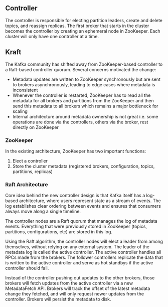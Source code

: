 ## Controller

The controller is responsible for electing partition leaders, create and delete topics, and reassign replicas. The first broker that starts in the cluster becomes the controller by creating an ephemeral node in ZooKeeper. Each cluster will only have one controller at a time.

## Kraft

The Kafka community has shifted away from ZooKeeper-based controller to a Raft-based controller quorum. Several concerns motivated the change:

- Metadata updates are written to ZooKeeper synchronously but are sent to brokers asynchronously, leading to edge cases where metadata is inconsistent
- Whenever the controller is restarted, ZooKeeper has to read all the metadata for all brokers and partitions from the ZooKeeper and then send this metadata to all brokers which remains a major bottleneck for scaling
- Internal architecture around metadata ownership is not great i.e. some operations are done via the controllers, others via the broker, rest directly on ZooKeeper

### ZooKeeper

In the existing architecture, ZooKeeper has two important functions:

1. Elect a controller
2. Store the cluster metadata (registered brokers, configuration, topics, partitions, replicas)

### Raft Architecture

Core idea behind the new controller design is that Kafka itself has a log-based architecture, where users represent state as a stream of events. The log establishes clear ordering between events and ensures that consumers always move along a single timeline.

The controller nodes are a Raft quorum that manages the log of metadata events. Everything that were previously stored in ZooKeeper (topics, partitions, configurations, etc) are stored in this log.

Using the Raft algorithm, the controller nodes will elect a leader from among themselves, without relying on any external system. The leader of the metadata log is called the active controller. The active controller handles all RPCs made from the brokers. The follower controllers replicate the data that is written to the active controller and serve as hot standbys if the active controller should fail.

Instead of the controller pushing out updates to the other brokers, those brokers will fetch updates from the active controller via a new MetadataFetch API. Brokers will track the offset of the latest metadata change they fetched, and will only request newer updates from the controller. Brokers will persist the metadata to disk.
